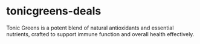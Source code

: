 # tonicgreens-deals
Tonic Greens is a potent blend of natural antioxidants and essential nutrients, crafted to support immune function and overall health effectively.
